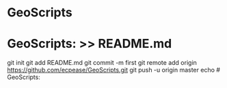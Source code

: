 # GeoScripts
# GeoScripts: >> README.md
git init
git add README.md
git commit -m first
git remote add origin https://github.com/ecpease/GeoScripts.git
git push -u origin master
echo # GeoScripts:
